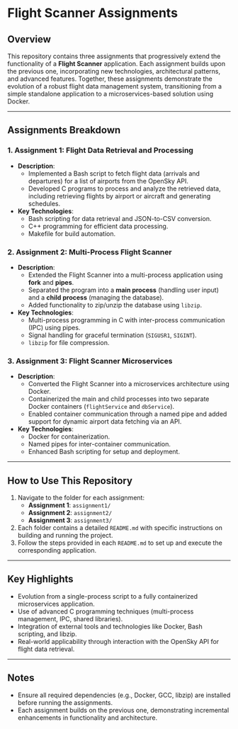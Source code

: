 # Flight Scanner Assignments

## Overview
This repository contains three assignments that progressively extend the functionality of a **Flight Scanner** application. Each assignment builds upon the previous one, incorporating new technologies, architectural patterns, and advanced features. Together, these assignments demonstrate the evolution of a robust flight data management system, transitioning from a simple standalone application to a microservices-based solution using Docker.

---

## Assignments Breakdown

### 1. **Assignment 1: Flight Data Retrieval and Processing**
- **Description**:
  - Implemented a Bash script to fetch flight data (arrivals and departures) for a list of airports from the OpenSky API.
  - Developed C programs to process and analyze the retrieved data, including retrieving flights by airport or aircraft and generating schedules.
- **Key Technologies**:
  - Bash scripting for data retrieval and JSON-to-CSV conversion.
  - C++ programming for efficient data processing.
  - Makefile for build automation.

### 2. **Assignment 2: Multi-Process Flight Scanner**
- **Description**:
  - Extended the Flight Scanner into a multi-process application using **fork** and **pipes**.
  - Separated the program into a **main process** (handling user input) and a **child process** (managing the database).
  - Added functionality to zip/unzip the database using `libzip`.
- **Key Technologies**:
  - Multi-process programming in C with inter-process communication (IPC) using pipes.
  - Signal handling for graceful termination (`SIGUSR1`, `SIGINT`).
  - `libzip` for file compression.

### 3. **Assignment 3: Flight Scanner Microservices**
- **Description**:
  - Converted the Flight Scanner into a microservices architecture using Docker.
  - Containerized the main and child processes into two separate Docker containers (`flightService` and `dbService`).
  - Enabled container communication through a named pipe and added support for dynamic airport data fetching via an API.
- **Key Technologies**:
  - Docker for containerization.
  - Named pipes for inter-container communication.
  - Enhanced Bash scripting for setup and deployment.

---

## How to Use This Repository
1. Navigate to the folder for each assignment:
   - **Assignment 1**: `assignment1/`
   - **Assignment 2**: `assignment2/`
   - **Assignment 3**: `assignment3/`
2. Each folder contains a detailed `README.md` with specific instructions on building and running the project.
3. Follow the steps provided in each `README.md` to set up and execute the corresponding application.

---

## Key Highlights
- Evolution from a single-process script to a fully containerized microservices application.
- Use of advanced C programming techniques (multi-process management, IPC, shared libraries).
- Integration of external tools and technologies like Docker, Bash scripting, and libzip.
- Real-world applicability through interaction with the OpenSky API for flight data retrieval.

---

## Notes
- Ensure all required dependencies (e.g., Docker, GCC, libzip) are installed before running the assignments.
- Each assignment builds on the previous one, demonstrating incremental enhancements in functionality and architecture.
